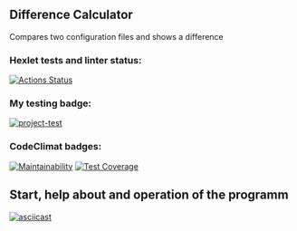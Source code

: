 ## Difference Calculator
Compares two configuration files and shows a difference

### Hexlet tests and linter status:
[![Actions Status](https://github.com/Flynnrcore/frontend-project-46/workflows/hexlet-check/badge.svg)](https://github.com/Flynnrcore/frontend-project-46/actions)

### My testing badge:
[![project-test](https://github.com/Flynnrcore/frontend-project-46/actions/workflows/project-test.yml/badge.svg)](https://github.com/Flynnrcore/frontend-project-46/actions/workflows/project-test.yml)

### CodeClimat badges:
[![Maintainability](https://api.codeclimate.com/v1/badges/46fbedbde962c0bdf92f/maintainability)](https://codeclimate.com/github/Flynnrcore/frontend-project-46/maintainability)
[![Test Coverage](https://api.codeclimate.com/v1/badges/46fbedbde962c0bdf92f/test_coverage)](https://codeclimate.com/github/Flynnrcore/frontend-project-46/test_coverage)

## Start, help about and operation of the programm
[![asciicast](https://asciinema.org/a/WhysC51z9SRV5rB4fVLRkUJmk.svg)](https://asciinema.org/a/WhysC51z9SRV5rB4fVLRkUJmk)